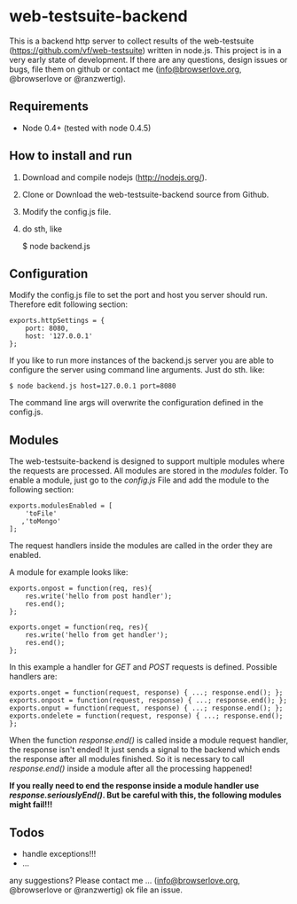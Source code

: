 web-testsuite-backend
=====================

This is a backend http server to collect results of the web-testsuite (https://github.com/vf/web-testsuite) written in node.js.
This project is in a very early state of development. If there are any questions, design issues or bugs, file them on github or
contact me (info@browserlove.org, @browserlove or @ranzwertig).

Requirements
------------

- Node 0.4+ (tested with node 0.4.5)

How to install and run
----------------------

1. Download and compile nodejs (http://nodejs.org/).
2. Clone or Download the web-testsuite-backend source from Github.
3. Modify the config.js file.
4. do sth, like 

    $ node backend.js

Configuration
-------------

Modify the config.js file to set the port and host you server should run.
Therefore edit following section:

    exports.httpSettings = {
        port: 8080,
        host: '127.0.0.1'
    };

If you like to run more instances of the backend.js server you are able to 
configure the server using command line arguments. Just do sth. like:

    $ node backend.js host=127.0.0.1 port=8080

The command line args will overwrite the configuration defined in the config.js.

Modules
-------

The web-testsuite-backend is designed to support multiple modules where the requests are processed. 
All modules are stored in the *modules* folder. To enable a module, just go to the *config.js* 
File and add the module to the following section:

    exports.modulesEnabled = [
        'toFile'
       ,'toMongo'
    ];

The request handlers inside the modules are called in the order they are enabled. 

A module for example looks like:

    exports.onpost = function(req, res){
        res.write('hello from post handler');
        res.end();
    };
    
    exports.onget = function(req, res){
        res.write('hello from get handler');
        res.end();  
    };

In this example a handler for *GET* and *POST* requests is defined. Possible handlers are:

    exports.onget = function(request, response) { ...; response.end(); };
    exports.onpost = function(request, response) { ...; response.end(); };
    exports.onput = function(request, response) { ...; response.end(); };
    exports.ondelete = function(request, response) { ...; response.end(); };

When the function *response.end()* is called inside a module request handler, the response isn't ended!
It just sends a signal to the backend which ends the response after all modules finished.
So it is necessary to call *response.end()* inside a module after all the processing happened!

**If you really need to end the response inside a module handler use *response.seriouslyEnd()*. But be
careful with this, the following modules might fail!!!**

Todos
-----

- handle exceptions!!!
- ...

any suggestions? Please contact me ... (info@browserlove.org, @browserlove or @ranzwertig) ok file an issue.



